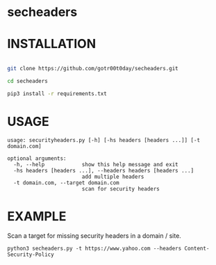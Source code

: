 # secheaders

# INSTALLATION

```bash

git clone https://github.com/gotr00t0day/secheaders.git

cd secheaders

pip3 install -r requirements.txt

```

# USAGE 

```
usage: securityheaders.py [-h] [-hs headers [headers ...]] [-t domain.com]

optional arguments:
  -h, --help            show this help message and exit
  -hs headers [headers ...], --headers headers [headers ...]
                        add multiple headers
  -t domain.com, --target domain.com
                        scan for security headers                               
```

# EXAMPLE

Scan a target for missing security headers in a domain / site.
```
python3 secheaders.py -t https://www.yahoo.com --headers Content-Security-Policy
